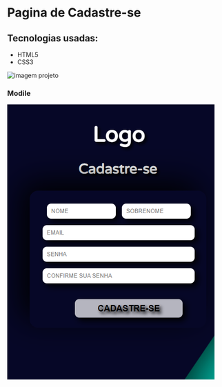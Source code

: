 # Pagina de Cadastre-se

## Tecnologias usadas:
* HTML5
* CSS3

![imagem projeto](https://github.com/rafaapcode/Pagina-cadastre-se/blob/main/Projeto%20p%C3%A1gina%20de%20signup.png)

### Modile

![imagem mobile](https://github.com/rafaapcode/Pagina-cadastre-se/blob/main/mobile%20signup.png)

